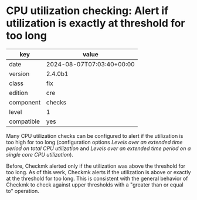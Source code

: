 [//]: # (werk v2)
# CPU utilization checking: Alert if utilization is exactly at threshold for too long

key        | value
---------- | ---
date       | 2024-08-07T07:03:40+00:00
version    | 2.4.0b1
class      | fix
edition    | cre
component  | checks
level      | 1
compatible | yes

Many CPU utilization checks can be configured to alert if the utilization is too high for too long
(configuration options _Levels over an extended time period on total CPU utilization_ and _Levels
over an extended time period on a single core CPU utilization_).

Before, Checkmk alerted only if the utilization was above the threshold for too long. As of this
werk, Checkmk alerts if the utilization is above or exactly at the threshold for too long. This is
consistent with the general behavior of Checkmk to check against upper thresholds with a "greater
than or equal to" operation.
